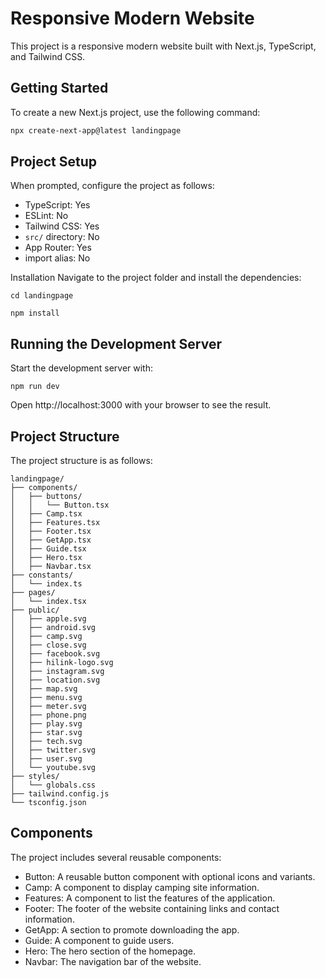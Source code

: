 # Responsive Modern Website
This project is a responsive modern website built with Next.js, TypeScript, and Tailwind CSS.

## Getting Started
To create a new Next.js project, use the following command:

```bash
npx create-next-app@latest landingpage
```

## Project Setup
When prompted, configure the project as follows:
- TypeScript: Yes
- ESLint: No
- Tailwind CSS: Yes
- `src/` directory: No
- App Router: Yes
- import alias: No

Installation
Navigate to the project folder and install the dependencies:
```
cd landingpage
```
```
npm install
```

## Running the Development Server
Start the development server with:
```
npm run dev
```
Open http://localhost:3000 with your browser to see the result.

## Project Structure
The project structure is as follows:
```
landingpage/
├── components/
│   ├── buttons/
│   │   └── Button.tsx
│   ├── Camp.tsx
│   ├── Features.tsx
│   ├── Footer.tsx
│   ├── GetApp.tsx
│   ├── Guide.tsx
│   ├── Hero.tsx
│   ├── Navbar.tsx
├── constants/
│   └── index.ts
├── pages/
│   └── index.tsx
├── public/
│   ├── apple.svg
│   ├── android.svg
│   ├── camp.svg
│   ├── close.svg
│   ├── facebook.svg
│   ├── hilink-logo.svg
│   ├── instagram.svg
│   ├── location.svg
│   ├── map.svg
│   ├── menu.svg
│   ├── meter.svg
│   ├── phone.png
│   ├── play.svg
│   ├── star.svg
│   ├── tech.svg
│   ├── twitter.svg
│   ├── user.svg
│   └── youtube.svg
├── styles/
│   └── globals.css
├── tailwind.config.js
└── tsconfig.json
```

## Components
The project includes several reusable components:
- Button: A reusable button component with optional icons and variants.
- Camp: A component to display camping site information.
- Features: A component to list the features of the application.
- Footer: The footer of the website containing links and contact information.
- GetApp: A section to promote downloading the app.
- Guide: A component to guide users.
- Hero: The hero section of the homepage.
- Navbar: The navigation bar of the website.
